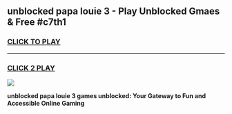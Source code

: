 
## unblocked papa louie 3 - Play Unblocked Gmaes & Free #c7th1
<h3>
<a href="https://news.freeplayer.one?title=unblocked_papa_louie_3&ref=24F">CLICK TO PLAY</a></h3>
<hr>

<h3>
<a href="https://news.freeplayer.one?title=unblocked_papa_louie_3&ref=24F">CLICK 2 PLAY</a>
  
</h3>

<a href="https://news.freeplayer.one?title=unblocked_papa_louie_3&ref=24F/"><img src="https://clearcache.store/games.png"></a>


**unblocked papa louie 3 games unblocked: Your Gateway to Fun and Accessible Online Gaming**
